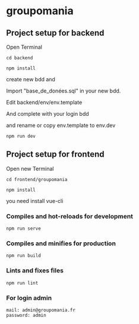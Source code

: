 # groupomania

## Project setup for backend

Open Terminal


```
cd backend
```

```
npm install
```

create new bdd and 

Import "base_de_donées.sql" in your new bdd.

Edit backend/env/env.template

And complete with your login bdd

and rename or copy env.template to env.dev
```
npm run dev
```

## Project setup for frontend

Open new Terminal


```
cd frontend/groupomania
```

```
npm install
```

you need install vue-cli


### Compiles and hot-reloads for development
```
npm run serve
```

### Compiles and minifies for production
```
npm run build
```

### Lints and fixes files
```
npm run lint
```

### For login admin

```
mail: admin@groupomania.fr
password: admin
```
